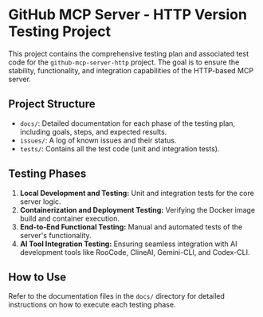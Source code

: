 # GitHub MCP Server - HTTP Version Testing Project

This project contains the comprehensive testing plan and associated test code for the `github-mcp-server-http` project. The goal is to ensure the stability, functionality, and integration capabilities of the HTTP-based MCP server.

## Project Structure

-   `docs/`: Detailed documentation for each phase of the testing plan, including goals, steps, and expected results.
-   `issues/`: A log of known issues and their status.
-   `tests/`: Contains all the test code (unit and integration tests).

## Testing Phases

1.  **Local Development and Testing:** Unit and integration tests for the core server logic.
2.  **Containerization and Deployment Testing:** Verifying the Docker image build and container execution.
3.  **End-to-End Functional Testing:** Manual and automated tests of the server's functionality.
4.  **AI Tool Integration Testing:** Ensuring seamless integration with AI development tools like RooCode, ClineAI, Gemini-CLI, and Codex-CLI.

## How to Use

Refer to the documentation files in the `docs/` directory for detailed instructions on how to execute each testing phase.
